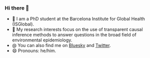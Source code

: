 ### Hi there 👋

- 🔭 I am a PhD student at the Barcelona Institute for Global Health (ISGlobal).
- 🌱 My research interests focus on the use of transparent causal inference methods to answer questions in the broad field of environmental epidemiology.
- @ You can also find me on [Bluesky](https://bsky.app/profile/epilorenzo.bsky.social) and [Twitter](https://x.com/epinobody).
- 😄 Pronouns: he/him.
